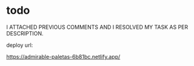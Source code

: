 # todo
I ATTACHED PREVIOUS COMMENTS AND I RESOLVED MY TASK AS PER DESCRIPTION. 

deploy url:

https://admirable-paletas-6b81bc.netlify.app/
